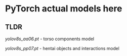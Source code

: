 # PyTorch actual models here

## TLDR

*yolov8s_aa06.pt* - torso components model

*yolov8s_pp07.pt* - hentai objects and interactions model


